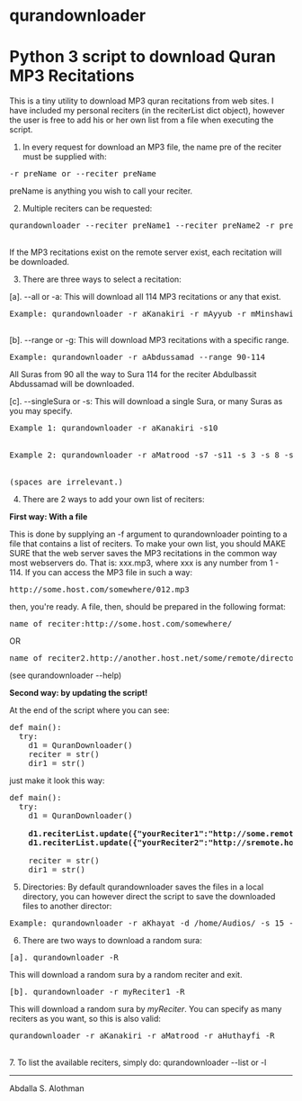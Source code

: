 qurandownloader
=================================================

Python 3 script to download Quran MP3 Recitations
=================================================

This is a tiny utility to download MP3 quran recitations from web sites. I have included my
personal reciters (in the reciterList dict object), however the user is free to add his or her
own list from a file when executing the script.

1. In every request for download an MP3 file, the name pre of the reciter must be supplied with:
<pre>
-r preName or --reciter preName
</pre>
preName is anything you wish to call your reciter.

2. Multiple reciters can be requested:
<pre>
qurandownloader --reciter preName1 --reciter preName2 -r preName 3.
</pre>
<br />
If the MP3 recitations exist on the remote server exist, each recitation will be downloaded.

3. There are three ways to select a recitation:

[a]. --all or -a: This will download all 114 MP3 recitations or any that exist.
<pre>
Example: qurandownloader -r aKanakiri -r mAyyub -r mMinshawi --all (or -a)
 </pre>
[b]. --range or -g: This will download MP3 recitations with a specific range.
<pre>
Example: qurandownloader -r aAbdussamad --range 90-114
</pre>
All Suras from 90 all the way to Sura 114 for the reciter Abdulbassit Abdussamad will be downloaded.

[c]. --singleSura or -s: This will download a single Sura, or many Suras as you may specify.
<pre>
Example 1: qurandownloader -r aKanakiri -s10
<br />
Example 2: qurandownloader -r aMatrood -s7 -s11 -s 3 -s 8 -s 19 -s18
<br />
(spaces are irrelevant.)
</pre>
4. There are 2 ways to add your own list of reciters:

<b>First way: With a file</b>

This is done by supplying an -f argument to qurandownloader pointing to a file that contains a list of
reciters. To make your own list, you should MAKE SURE that the web server saves the MP3 recitations
in the common way most webservers do. That is: xxx.mp3, where xxx is any number from 1 - 114. If
you can access the MP3 file in such a way:
<pre>
http://some.host.com/somewhere/012.mp3
</pre>
then, you're ready. A file, then, should be prepared in the following format:

<pre>name_of_reciter:http://some.host.com/somewhere/</pre>
OR
<pre>name_of_reciter2.http://another.host.net/some/remote/directory/</pre>

(see qurandownloader --help)

<b>Second way: by updating the script!</b>

At the end of the script where you can see:
<pre>
def main():
  try:
    d1 = QuranDownloader()
    reciter = str()
    dir1 = str()
</pre>
just make it look this way:

<pre>
def main():
  try:
    d1 = QuranDownloader()
<b>
    d1.reciterList.update({"yourReciter1":"http://some.remote.host.com/rest/of/url/"})
    d1.reciterList.update({"yourReciter2":"http://sremote.host.net/path/to/reciter/files/"})
</b> 
    reciter = str()
    dir1 = str()
</pre>

5. Directories: By default qurandownloader saves the files in a local directory, you can however
direct the script to save the downloaded files to another director:
<pre>
Example: qurandownloader -r aKhayat -d /home/Audios/ -s 15 -g 1-3
</pre>
6. There are two ways to download a random sura:
<pre>
[a]. qurandownloader -R
</pre>
This will download a random sura by a random reciter and exit.
<pre>
[b]. qurandownloader -r myReciter1 -R
</pre>
This will download a random sura by <i>myReciter</i>. You can specify as many reciters as you want, so
this is also valid:
<pre>
qurandownloader -r aKanakiri -r aMatrood -r aHuthayfi -R
</pre>
<br />
7. To list the available reciters, simply do: qurandownloader --list or -l

---
Abdalla S. Alothman

